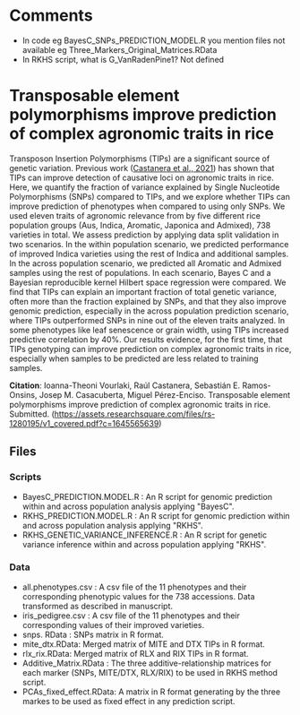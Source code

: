 # Comments
- In code eg BayesC_SNPs_PREDICTION_MODEL.R you mention files not available eg Three_Markers_Original_Matrices.RData
- In RKHS script, what is G_VanRadenPine1? Not defined

# Transposable element polymorphisms improve prediction of complex agronomic traits in rice

Transposon Insertion Polymorphisms (TIPs) are a significant source of genetic variation. Previous work ([Castanera et al., 2021](https://onlinelibrary.wiley.com/doi/10.1111/tpj.15277)) has shown that TIPs can improve detection of causative loci on agronomic traits in rice. Here, we quantify the fraction of variance explained by Single Nucleotide Polymorphisms (SNPs) compared to TIPs, and we explore whether TIPs can improve prediction of phenotypes when compared to using only SNPs. We used eleven traits of agronomic relevance from by five different rice population groups (Aus, Indica, Aromatic, Japonica and Admixed), 738 varieties in total. We assess prediction by applying data split validation in two scenarios. In the within population scenario, we predicted performance of improved Indica varieties using the rest of Indica and additional samples. In the across population scenario, we predicted all Aromatic and Admixed samples using the rest of populations. In each scenario, Bayes C and a Bayesian reproducible kernel Hilbert space regression were compared. We find that TIPs can explain an important fraction of total genetic variance, often more than the fraction explained by SNPs, and that they also improve genomic prediction, especially in the across population prediction scenario, where TIPs outperformed SNPs in nine out of the eleven traits analyzed. In some phenotypes like leaf senescence or grain width, using TIPs increased predictive correlation by 40%. Our results evidence, for the first time, that TIPs genotyping can improve prediction on complex agronomic traits in rice, especially when samples to be predicted are less related to training samples. 

**Citation**:  Ioanna-Theoni Vourlaki, Raúl Castanera, Sebastián E. Ramos-Onsins, Josep M. Casacuberta, Miguel Pérez-Enciso. Transposable element polymorphisms improve prediction of complex agronomic traits in rice. Submitted. (https://assets.researchsquare.com/files/rs-1280195/v1_covered.pdf?c=1645565639)



## Files
  ### Scripts 
  * BayesC_PREDICTION.MODEL.R : An R script for genomic prediction within and across population analysis applying "BayesC".   
  * RKHS_PREDICTION.MODEL.R :   An R script for genomic prediction within and across population analysis applying  "RKHS".
  * RKHS_GENETIC_VARIANCE_INFERENCE.R : An R script for genetic variance inference within and across population applying  "RKHS".
     
   ### Data
   * all.phenotypes.csv : A csv file of the 11 phenotypes and their corresponding phenotypic values for the 738 accessions. Data transformed as described in manuscript.
   * iris_pedigree.csv :  A csv file of the 11 phenotypes and their corresponding values of their improved varieties.
   * snps. RData : SNPs matrix in R format.
   * mite_dtx.RData: Merged matrix of MITE and DTX TIPs in R format.
   * rlx_rix.RData: Merged matrix of RLX and RIX TIPs in R format.
   * Additive_Matrix.RData : The three additive-relationship matrices for each marker (SNPs, MITE/DTX, RLX/RIX) to be used in RKHS method script. 
   * PCAs_fixed_effect.RData: A matrix in R format generating by the three markes to be used as fixed effect in any prediction script.
   
